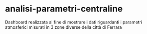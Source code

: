 # analisi-parametri-centraline
Dashboard realizzata al fine di mostrare i dati riguardanti i parametri atmosferici misurati in 3 zone diverse della città di Ferrara
